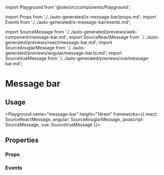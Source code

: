 import Playground from '@site/src/components/Playground';

import Props from './../auto-generated/ix-message-bar/props.md';
import Events from './../auto-generated/ix-message-bar/events.md';

import SourceMessage from './../auto-generated/previews/web-component/message-bar.md';
import SourceReactMessage from './../auto-generated/previews/react/message-bar.md';
import SourceAnuglarMessage from './../auto-generated/previews/angular/message-bar.ts.md';
import SourceVueMessage from './../auto-generated/previews/vue/message-bar.md';

# Message bar

## Usage

<Playground
name="message-bar" height="14rem"
frameworks={{
  react: SourceReactMessage,
  angular: SourceAnuglarMessage,
  javascript: SourceMessage,
  vue: SourceVueMessage
}}>
</Playground>

## Properties

### Props

<Props />

### Events

<Events />
